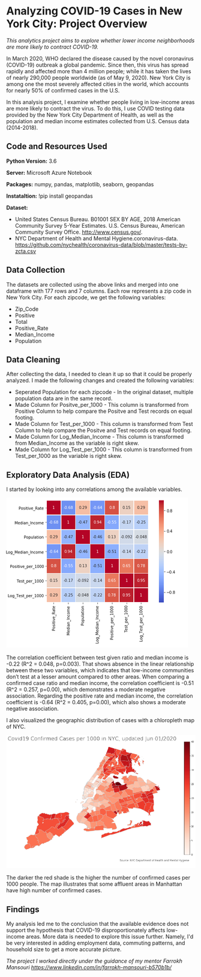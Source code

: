 # Analyzing COVID-19 Cases in New York City: Project Overview
*This analytics project aims to explore whether lower income neighborhoods are more likely to contract COVID-19.*

In March 2020, WHO declared the disease caused by the novel coronavirus (COVID-19) outbreak a global pandemic. Since then, this virus has spread rapidly and affected more than 4 million people; while it has taken the lives of nearly 290,000 people worldwide (as of May 9, 2020). New York City is among one the most severely affected cities in the world, which accounts for nearly 50% of confirmed cases in the U.S.

In this analysis project, I examine whether people living in low-income areas are more likely to contract the virus. To do this, I use COVID testing data provided by the New York City Department of Health, as well as the population and median income estimates collected from U.S. Census data (2014-2018).

## Code and Resources Used

**Python Version:** 3.6

**Server:** Microsoft Azure Notebook

**Packages:** numpy, pandas, matplotlib, seaborn, geopandas

**Instataltion:** !pip install geopandas

**Dataset:**
* United States Census Bureau. B01001 SEX BY AGE, 2018 American Community Survey 5-Year Estimates. U.S. Census Bureau, American Community Survey Office. http://www.census.gov/.
* NYC Department of Health and Mental Hygiene.coronavirus-data. https://github.com/nychealth/coronavirus-data/blob/master/tests-by-zcta.csv

## Data Collection

The datasets are collected using the above links and merged into one dataframe with 177 rows and 7 columns. Each row represents a zip code in New York City. For each zipcode, we get the following variables:

* Zip_Code	
* Positive	
* Total	
* Positive_Rate	
* Median_Income	
* Population	

## Data Cleaning

After collecting the data, I needed to clean it up so that it could be properly analyzed. I made the following changes and created the following variables:

* Seperated Population for each zipcode - In the original dataset, multiple population data are in the same record.
* Made Column for Positve_per_1000 - This column is transformed from Positive Column to help compare the Positve and Test records on equal footing.
* Made Column for Test_per_1000 - This column is transformed from Test Column to help compare the Positve and Test records on equal footing.
* Made Column for Log_Median_Income - This column is transformed from Median_Income as the variable is right skew.
* Made Column for Log_Test_per_1000 - This column is transformed from Test_per_1000 as the variable is right skew.

## Exploratory Data Analysis (EDA)

I started by looking into any correlations among the available variables.

![Correlation Analysis](https://github.com/LilyTruong2291/COVID19-in-NYC/blob/master/heatmap.PNG)

The correlation coefficient between test given ratio and median income is -0.22 (R^2 = 0.048, p=0.003). That shows absence in the linear relationship between these two variables, which indicates that low-income communities don’t test at a lesser amount compared to other areas. When comparing a confirmed case ratio and median income, the correlation coefficient is -0.51 (R^2 = 0.257, p=0.00), which demonstrates a moderate negative association. Regarding the positive rate and median income, the correlation coefficient is -0.64 (R^2 = 0.405, p=0.00), which also shows a moderate negative association.

I also visualized the geographic distribution of cases with a chloropleth map of NYC.

![Confirmed Cases per 1000 (updated Jun 01, 2016)](https://github.com/LilyTruong2291/COVID19-in-NYC/blob/master/map.png)

The darker the red shade is the higher the number of confirmed cases per 1000 people. The map illustrates that some affluent areas in Manhattan have high number of confirmed cases. 

## Findings

My analysis led me to the conclusion that the available evidence does not support the hypothesis that COVID-19 disproportionately affects low-income areas. More data is needed to explore this issue further. Namely, I'd be very interested in adding employment data, commuting patterns, and household size to get a more accurate picture. 

*The project I worked directly under the guidance of my mentor Farrokh Mansouri https://www.linkedin.com/in/farrokh-mansouri-b570b1b/*
